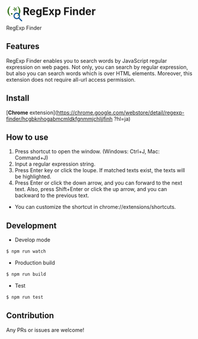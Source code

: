 # <img src="public/icons/icon_128.png" width="45" align="left"> RegExp Finder

RegExp Finder

## Features

RegExp Finder enables you to search words by JavaScript regular expression on web pages.
Not only, you can search by regular expression, but also you can search words which is over HTML elements.
Moreover, this extension does not require all-url access permission.

## Install

[**Chrome** extension](https://chrome.google.com/webstore/detail/regexp-finder/hcgbknhogabmcmldkfgnmmjchljjfinh
?hl=ja)

## How to use

1. Press shortcut to open the window. (Windows: Ctrl+J, Mac: Command+J)
2. Input a regular expression string.
3. Press Enter key or click the loupe. If matched texts exist, the texts will be highlighted.
4. Press Enter or click the down arrow, and you can forward to the next text.
Also, press Shift+Enter or click the up arrow, and you can backward to the previous text.

* You can customize the shortcut in chrome://extensions/shortcuts.

## Development

* Develop mode

```bash
$ npm run watch
```

* Production build

```bash
$ npm run build
```

* Test

```bash
$ npm run test
```


## Contribution

Any PRs or issues are welcome!

